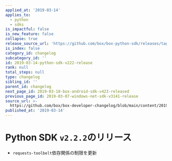 ```yaml
---
applied_at: '2019-03-14'
applies_to:
  - python
  - sdks
is_impactful: false
is_new_feature: false
collapse: true
release_source_url: 'https://github.com/box/box-python-sdk/releases/tag/v2.2.2'
is_index: false
category_id: changelog
subcategory_id: ''
id: 2019-03-14-python-sdk-v222-release
rank: null
total_steps: null
type: changelog
sibling_id: ''
parent_id: changelog
next_page_id: 2019-03-18-box-android-sdk-v423-released
previous_page_id: 2019-03-07-windows-net-sdk-v3141-release
source_url: >-
  https://github.com/box/box-developer-changelog/blob/main/content/2019/03-14-python-sdk-v222-release.md
published_at: '2019-03-14'
---
```

# Python SDK `v2.2.2`のリリース

* `requests-toolbelt`依存関係の制限を更新
